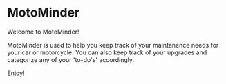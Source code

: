 # MotoMinder

Welcome to MotoMinder! 

MotoMinder is used to help you keep track of your maintanence needs for your car or motorcycle. 
You can also keep track of your upgrades and categorize any of your 'to-do's' accordingly.

Enjoy!
